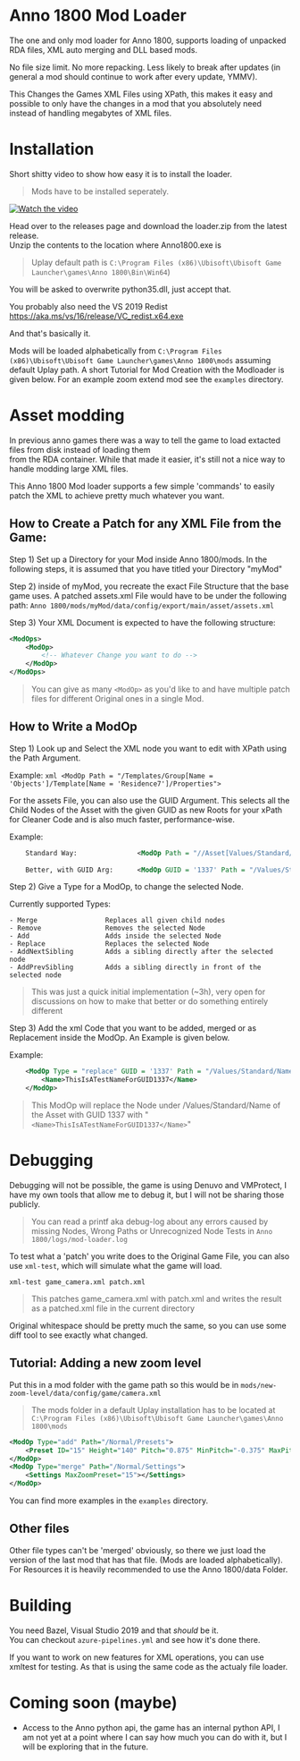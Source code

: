 # Anno 1800 Mod Loader

The one and only mod loader for Anno 1800, supports loading of unpacked RDA files, XML auto merging and DLL based mods.

No file size limit. No more repacking. Less likely to break after updates (in general a mod should continue to work after every update, YMMV). 

This Changes the Games XML Files using XPath, this makes it easy and possible to only have the changes in a mod that you absolutely need instead of handling megabytes of XML files.

# Installation

Short shitty video to show how easy it is to install the loader.
> Mods have to be installed seperately.

<a href="https://files.guettler.space/98e3009f-1232-4705-b2a0-5936bd7ba477.mp4" target="_blank" title="Watch the video"><img src="https://files.guettler.space/98e3009f-1232-4705-b2a0-5936bd7ba477.jpeg" alt="Watch the video" /></a>

Head over to the releases page and download the loader.zip from the latest release.  
Unzip the contents to the location where Anno1800.exe is

> Uplay default path is `C:\Program Files (x86)\Ubisoft\Ubisoft Game Launcher\games\Anno 1800\Bin\Win64`)

You will be asked to overwrite python35.dll, just accept that.

You probably also need the VS 2019 Redist https://aka.ms/vs/16/release/VC_redist.x64.exe

And that's basically it.

Mods will be loaded alphabetically from `C:\Program Files (x86)\Ubisoft\Ubisoft Game Launcher\games\Anno 1800\mods` assuming default Uplay path.
A short Tutorial for Mod Creation with the Modloader is given below. For an example zoom extend mod see the `examples` directory. 


# Asset modding

In previous anno games there was a way to tell the game to load extacted files from disk instead of loading them  
from the RDA container. While that made it easier, it's still not a nice way to handle modding large XML files.

This Anno 1800 Mod loader supports a few simple 'commands' to easily patch the XML to achieve pretty much whatever you want.  

## How to Create a Patch for any XML File from the Game: 

Step 1) Set up a Directory for your Mod inside Anno 1800/mods. In the following steps, it is assumed that you have titled your Directory "myMod"

Step 2) inside of myMod, you recreate the exact File Structure that the base game uses. A patched assets.xml File would have to be under the following path: `Anno 1800/mods/myMod/data/config/export/main/asset/assets.xml`

Step 3) Your XML Document is expected to have the following structure: 
```xml
<ModOps>
    <ModOp>
        <!-- Whatever Change you want to do -->
    </ModOp>
</ModOps>
```
> You can give as many ```<ModOp>``` as you'd like to and have multiple patch files for different Original ones in a single Mod. 

## How to Write a ModOp
    
Step 1) Look up and Select the XML node you want to edit with XPath using the Path Argument. 

Example: 
```xml <ModOp Path = "/Templates/Group[Name = 'Objects']/Template[Name = 'Residence7']/Properties"> ```

For the assets File, you can also use the GUID Argument. This selects all the Child Nodes of the Asset with the given GUID as new Roots for your xPath for Cleaner Code and is also much faster, performance-wise. 

Example: 
```xml
    Standard Way:               <ModOp Path = "//Asset[Values/Standard/GUID = '1137']/Values/Standard/Name">
    
    Better, with GUID Arg:      <ModOp GUID = '1337' Path = "/Values/Standard/Name"> 
```
Step 2) Give a Type for a ModOp, to change the selected Node. 

Currently supported Types: 
```
- Merge                 Replaces all given child nodes
- Remove                Removes the selected Node
- Add                   Adds inside the selected Node
- Replace               Replaces the selected Node
- AddNextSibling        Adds a sibling directly after the selected node   
- AddPrevSibling        Adds a sibling directly in front of the selected node
```
> This was just a quick initial implementation (~3h), very open for discussions on how to make that better or do something entirely different

Step 3) Add the xml Code that you want to be added, merged or as Replacement inside the ModOp. An Example is given below. 

Example: 
```xml
    <ModOp Type = "replace" GUID = '1337' Path = "/Values/Standard/Name">
        <Name>ThisIsATestNameForGUID1337</Name>
    </ModOp>
```
> This ModOp will replace the Node under /Values/Standard/Name of the Asset with GUID 1337 with "```<Name>ThisIsATestNameForGUID1337</Name>```"

# Debugging

Debugging will not be possible, the game is using Denuvo and VMProtect, I have my own tools that allow me to debug it, but I will not be sharing those publicly. 

> You can read a printf aka debug-log about any errors caused by missing Nodes, Wrong Paths or Unrecognized Node Tests in ```Anno 1800/logs/mod-loader.log``` 

To test what a 'patch' you write does to the Original Game File, you can also use `xml-test`, which will simulate what the game will load.

```
xml-test game_camera.xml patch.xml
```

> This patches game_camera.xml with patch.xml and writes the result as a patched.xml file in the current directory

Original whitespace should be pretty much the same, so you can use some diff tool to see exactly what changed.

## Tutorial: Adding a new zoom level

Put this in a mod folder with the game path
so this would be in `mods/new-zoom-level/data/config/game/camera.xml`

> The mods folder in a default Uplay installation has to be located at `C:\Program Files (x86)\Ubisoft\Ubisoft Game Launcher\games\Anno 1800\mods`

```xml
<ModOp Type="add" Path="/Normal/Presets">
    <Preset ID="15" Height="140" Pitch="0.875" MinPitch="-0.375" MaxPitch="1.40" Fov="0.56" />
</ModOp>
<ModOp Type="merge" Path="/Normal/Settings">
    <Settings MaxZoomPreset="15"></Settings>
</ModOp>
```

You can find more examples in the `examples` directory.  


## Other files

Other file types can't be 'merged' obviously, so there we just load the version of the last mod that has that file. (Mods are loaded alphabetically).
For Resources it is heavily recommended to use the Anno 1800/data Folder.  

# Building

You need Bazel, Visual Studio 2019 and that _should_ be it.  
You can checkout `azure-pipelines.yml` and see how it's done there.

If you want to work on new features for XML operations, you can use xmltest for testing. As that is using the same code as the actualy file loader.

# Coming soon (maybe)

- Access to the Anno python api, the game has an internal python API, I am not yet at a point where I can say how much you can do with it, but I will be exploring that in the future.
